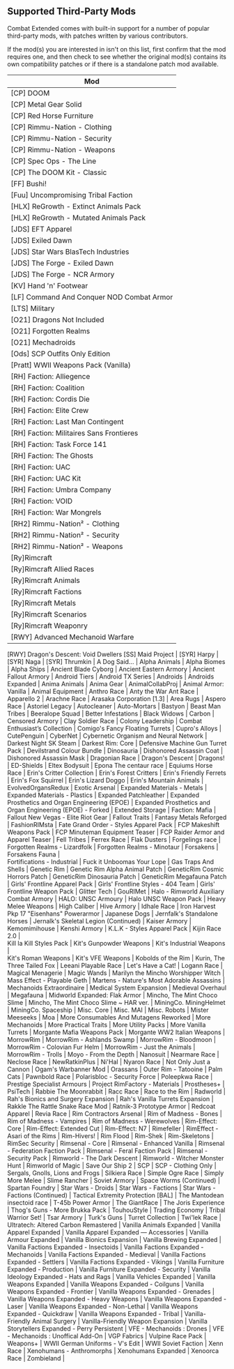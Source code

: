 ## Supported Third-Party Mods

Combat Extended comes with built-in support for a number of popular third-party mods, with patches written by various contributors.

If the mod(s) you are interested in isn't on this list, first confirm that the mod requires one, and then check to see whether the original mod(s) contains its own compatibility patches or if there is a standalone patch mod available.

Mod |
--- |
[CP] DOOM	|
[CP] Metal Gear Solid	|
[CP] Red Horse Furniture	|
[CP] Rimmu-Nation - Clothing	|
[CP] Rimmu-Nation - Security	|
[CP] Rimmu-Nation - Weapons	|
[CP] Spec Ops - The Line	|
[CP] The DOOM Kit - Classic	|
[FF] Bushi!	|
[Fuu] Uncompromising Tribal Faction |
[HLX] ReGrowth - Extinct Animals Pack |
[HLX] ReGrowth - Mutated Animals Pack |
[JDS] EFT Apparel |
[JDS] Exiled Dawn |
[JDS] Star Wars BlasTech Industries |
[JDS] The Forge - Exiled Dawn |
[JDS] The Forge - NCR Armory	|
[KV] Hand 'n' Footwear	|
[LF] Command And Conquer NOD Combat Armor |
[LTS] Military |
[O21] Dragons Not Included |
[O21] Forgotten Realms |
[O21] Mechadroids |
[Ods] SCP Outfits Only Edition	|
[Pratt] WWII Weapons Pack (Vanilla)	|
[RH] Faction: Alliegence	|
[RH] Faction: Coalition	|
[RH] Faction: Cordis Die	|
[RH] Faction: Elite Crew	|
[RH] Faction: Last Man Contingent	|
[RH] Faction: Militaires Sans Frontieres	|
[RH] Faction: Task Force 141	|
[RH] Faction: The Ghosts	|
[RH] Faction: UAC	|
[RH] Faction: UAC Kit	|
[RH] Faction: Umbra Company	|
[RH] Faction: VOID	|
[RH] Faction: War Mongrels	|
[RH2] Rimmu-Nation² - Clothing	|
[RH2] Rimmu-Nation² - Security  |
[RH2] Rimmu-Nation² - Weapons	|
[Ry]Rimcraft	|
[Ry]Rimcraft Allied Races	|
[Ry]Rimcraft Animals	|
[Ry]Rimcraft Factions	|
[Ry]Rimcraft Metals	|
[Ry]Rimcraft Scenarios	|
[Ry]Rimcraft Weaponry	|
[RWY] Advanced Mechanoid Warfare    |
[RWY] Dragon's Descent: Void Dwellers
[SS] Maid Project	|
[SYR] Harpy	|
[SYR] Naga	|
[SYR] Thrumkin	|
A Dog Said...	|
Alpha Animals |
Alpha Biomes |
Alpha Ships |
Ancient Blade Cyborg  |
Ancient Eastern Armory  |
Ancient Fallout Armory  |
Android Tiers	|
Android TX Series   |
Androids	|
Androids Expanded	|
Anima Animals  |
Anima Gear  |
AnimalCollabProj	|
Animal Armor: Vanilla	|
Animal Equipment	|
Anthro Race |
Anty the War Ant Race |
Apparello 2	|
Arachne Race	|
Arasaka Corporation [1.3]	|
Area Rugs	|
Aspero Race |
Astoriel Legacy |
Autocleaner	|
Auto-Mortars	|
Bastyon  |
Beast Man Tribes  |
Beeralope Squad	|
Better Infestations	|
Black Widows	|
Carbon	|
Censored Armory  |
Clay Soldier Race |
Colony Leadership   |
Combat Enthusiast’s Collection	|
Comigo's Fancy Floating Turrets |
Cupro's Alloys	|
CutePenguin	|
CyberNet	|
Cybernetic Organism and Neural Network	|
Darkest Night SK Steam	|
Darkest Rim: Core	|
Defensive Machine Gun Turret Pack	|
Devilstrand Colour Bundle   |
Dinosauria |
Dishonored Assassin Coat |
Dishonored Assassin Mask |
Dragonian Race	|
Dragon's Descent    |
Dragons!	|
ED-Shields	|
Eltex Bodysuit  |
Epona The centaur race  |
Equiums Horse Race	|
Erin's Critter Collection |
Erin's Forest Critters |
Erin's Friendly Ferrets |
Erin's Fox Squirrel |
Erin's Lizard Doggo |
Erin's Mountain Animals |
EvolvedOrgansRedux |
Exotic Arsenal |
Expanded Materials - Metals |
Expanded Materials - Plastics |
Expanded Patchleather	|
Expanded Prosthetics and Organ Engineering (EPOE)	|
Expanded Prosthetics and Organ Engineering (EPOE) - Forked	|
Extended Storage	|
Faction: Mafia  |
Fallout New Vegas - Elite Riot Gear |
Fallout Traits	|
Fantasy Metals Reforged |
FashionRIMsta	|
Fate Grand Order - Styles Apparel Pack	|
FCP Makeshift Weapons Pack	|
FCP Minuteman Equipment Teaser	|
FCP Raider Armor and Apparel Teaser	|
Fell Tribes	|
Ferrex Race	|
Flak Dusters	|
Forgelings race	|
Forgotten Realms - Lizardfolk	|
Forgotten Realms - Minotaur	|
Forsakens	|
Forsakens Fauna |  
Fortifications - Industrial |
Fuck it Unboomas Your Lope |
Gas Traps And Shells	|
Genetic Rim |
Genetic Rim Alpha Animal Patch |
GeneticRim Cosmic Horrors Patch |
GeneticRim Dinosauria Patch |
GeneticRim Megafauna Patch |
Girls' Frontline Apparel Pack	|
Girls' Frontline Styles - 404 Team	|
Girls' Frontline Weapon Pack	|
Glitter Tech	|
GouRIMet	|
Halo - Rimworld Auxiliary Combat Armory	|
HALO: UNSC Armoury |
Halo UNSC Weapon Pack	|
Heavy Melee Weapons |
High Caliber	|
Hive Armory |
Idhale Race	|
Iron Harvest Pkp 17 "Eisenhans" Powerarmor	|
Japanese Dogs   |
Jernfalk's Standalone Horses	|
Jernalk's Skeletal Legion (Continued)	|
Kaiser Armory	|
Kemomimihouse |
Kenshi Armory |
K.L.K - Styles Apparel Pack	|
Kijin Race 2.0     	|     
Kill la Kill Styles Pack    |
Kit's Gunpowder Weapons |
Kit's Industrial Weapons |   
Kit's Roman Weapons |
Kit's VFE Weapons |
Kobolds of the Rim  |
Kurin, The Three Tailed Fox	|
Leeani Playable Race	|
Let's Have a Cat!	|
Logann Race	|
Magical Menagerie	|
Magic Wands |
Marilyn the Mincho Worshipper Witch |
Mass Effect - Playable Geth |
Martens - Nature's Most Adorable Assassins  |
Mechanoids Extraordinaire	|
Medical System Expansion	|
Medieval Overhaul   |
Megafauna	|
Midworld Expanded: Flak Armor  |
Mincho, The Mint Choco Slime  |
Mincho, The Mint Choco Slime ~ HAR ver. |
MiningCo. MiningHelmet	|
MiningCo. Spaceship	|
Misc. Core	|
Misc. MAI |
Misc. Robots	|
Mister Meeseeks |
Moa |
More Consumables And Mutagens Reworked |
More Mechanoids	|
More Practical Traits	|
More Utility Packs	|
More Vanilla Turrets	|
Morgante Mafia Weapons Pack |
Morgante WW2 Italian Weapons    |
MorrowRim	|
MorrowRim - Ashlands Swamp  |
MorrowRim - Bloodmoon  |
MorrowRim - Colovian Fur Helm	|
MorrowRim - Just the Animals	|
MorrowRim - Trolls	|
Moyo - From the Depth   |
Nanosuit   |
Nearmare Race	|
Neclose Race	|
NewRatkinPlus |
Ni'Hal	|
Nyaron Race |
Not Only Just a Cannon  |
Ogam's Warbanner Mod    |
Orassans	|
Outer Rim - Tatooine    |
Palm Cats   |
Pawnbold Race   |
Polarisbloc - Security Force	|
Poleepkwa Race	|
Prestige Specialist Armours	|
Project RimFactory - Materials |
Prostheses+ |
PsiTech	|
Rabbie The Moonrabbit	|
Racc Race	|
Race to the Rim |
Radworld    |
Rah's Bionics and Surgery Expansion	|
Rah's Vanilla Turrets Expansion |
Rakkle The Rattle Snake Race Mod  |
Ratnik-3 Prototype Armor    |
Redcoat Apparel	|
Revia Race |
Rim Contractors Arsenal	|
Rim of Madness - Bones	|
Rim of Madness - Vampires	|
Rim of Madness - Werewolves	|
Rim-Effect: Core	|
Rim-Effect: Extended Cut	|
Rim-Effect: N7	|
Rimefeller	|
RimEffect - Asari of the Rims	|
Rim-Hivers!	|
Rim Flood	|
Rim-Shek	|
Rim-Skeletons	|
RimSec Security |
Rimsenal - Core |
Rimsenal - Enhanced Vanilla |
Rimsenal - Federation Faction Pack |
Rimsenal - Feral Faction Pack |
Rimsenal - Security Pack |
Rimworld - The Dark Descent |
Rimworld - Witcher Monster Hunt |
Rimworld of Magic |
Save Our Ship 2	|
SCP |
SCP - Clothing Only	|
Sergals, Gnolls, Lions and Frogs	|
Silkiera Race	|
Simple Ogre Race  |
Simply More Melee	|
Slime Rancher	|
Soviet Armory	|
Space Worms (Continued) |
Spartan Foundry	|
Star Wars - Droids |
Star Wars - Factions |
Star Wars - Factions (Continued) |
Tactical Extremity Protection [BAL] |
The Mantodean insectoid race	|
T-45b Power Armor	|
The GiantRace	|
The Joris Experience	|
Thog's Guns - More Brukka Pack  |
TouhouStyle	|
Trading Economy	|
Tribal Warrior Set! |
Tsar Armory	|
Turk's Guns |
Turret Collection	|
Twi'lek Race    |
Ultratech: Altered Carbon Remastered |
Vanilla Animals Expanded |
Vanilla Apparel Expanded	|
Vanilla Apparel Expanded — Accessories  |
Vanilla Armour Expanded	|
Vanilla Bionics Expansion	|
Vanilla Brewing Expanded    |
Vanilla Factions Expanded - Insectoids |
Vanilla Factions Expanded - Mechanoids	|
Vanilla Factions Expanded - Medieval	|
Vanilla Factions Expanded - Settlers	|
Vanilla Factions Expanded - Vikings	|
Vanilla Furniture Expanded - Production	|
Vanilla Furniture Expanded -  Security |
Vanilla Ideology Expanded - Hats and Rags |
Vanilla Vehicles Expanded	|
Vanilla Weapons Expanded |
Vanilla Weapons Expanded - Coilguns |
Vanilla Weapons Expanded - Frontier	|
Vanilla Weapons Expanded - Grenades |
Vanilla Weapons Expanded - Heavy Weapons |
Vanilla Weapons Expanded - Laser |
Vanilla Weapons Expanded - Non-Lethal	|
Vanilla Weapons Expanded - Quickdraw	|
Vanilla Weapons Expanded - Tribal	|
Vanilla-Friendly Animal Surgery	|
Vanilla-Friendly Weapon Expansion	|
Vanilla Storytellers Expanded - Perry Persistent |
VFE - Mechanoids : Drones |
VFE - Mechanoids : Unoffical Add-On |
VGP Fabrics |
Vulpine Race Pack	|
Weapons+	|
WWII German Uniforms - V's Edit |
WWII Soviet Faction	|
Xenn Race	|
Xenohumans - Anthromorphs |
Xenohumans Expanded |
Xenoorca Race	|
Zombieland	|
